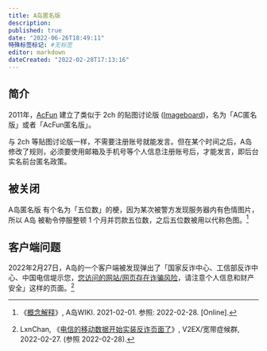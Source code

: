 ```yaml
---
title: A岛匿名版
description:
published: true
date: "2022-06-26T18:49:11"
特殊标签标记: #无标签
editor: markdown
dateCreated: "2022-02-28T17:13:16"
---
```


## 简介

2011年，[AcFun](/website/AcFun.md) 建立了类似于 2ch 的贴图讨论版 ([Imageboard][])，名为「AC匿名版」或者「AcFun匿名版」。

[Imageboard]: https://en.wikipedia.org/wiki/Imageboard

与 2ch 等贴图讨论版一样，不需要注册账号就能发言。但在某个时间之后，A岛修改了规则，必须要使用邮箱及手机号等个人信息注册账号后，才能发言，即后台实名前台匿名政策。

## 被关闭

A岛匿名版 有个名为「五位数」的梗，因为某次被警方发现服务器内有色情图片，所以 A岛 被勒令停服整顿 1 个月并罚款五位数，之后五位数被用以代称色图。[^E6950]

[^E6950]: 《[概念解释](https://web.archive.org/web/20210201222104/https://acwiki.org/w/%E6%A6%82%E5%BF%B5%E8%A7%A3%E9%87%8A#.E4.BA.94.E4.BD.8D.E6.95.B0)》, A岛WIKI. 2021-02-01. 参照: 2022-02-28. [Online].

## 客户端问题

2022年2月27日，A岛的一个客户端被发现弹出了「国家反诈中心、工信部反诈中心、中国电信堤示您，[您访问的网站/网页存在诈骗风险](/censorship/您访问的网站_网页存在诈骗风险.md)，请注意个人信息和财产安全」这样的页面。[^3670]

[^3670]: LxnChan, 《[电信的移动数据开始实装反诈页面了](https://web.archive.org/web/20220227093629/https://www.v2ex.com/t/836707)》, V2EX/宽带症候群, 2022-02-27. (参照 2022-02-28).
